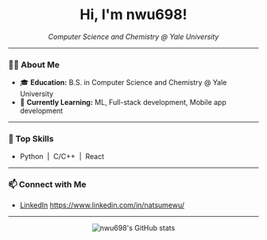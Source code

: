 <!-- Hi there 👋 -->

<h1 align="center">Hi, I'm nwu698!</h1>

<p align="center">
  <em><!-- Add a short tagline or your profession here, e.g.: -->
  Computer Science and Chemistry @ Yale University
  </em>
</p>

---

### 🧑‍💻 About Me

- 🎓 **Education:** B.S. in Computer Science and Chemistry @ Yale University
- 🌱 **Currently Learning:** ML, Full-stack development, Mobile app development
<!-- - 📝 **Bio:** -->

---

### 🚀 Top Skills

<!-- List your key skills here. Example: -->
- Python &nbsp;|&nbsp; C/C++ &nbsp;|&nbsp; React
<!-- Add more! -->

---

### 📫 Connect with Me

<!-- Add your social links below (remove those you don't use): -->
- [LinkedIn](#)  https://www.linkedin.com/in/natsumewu/
<!-- - [Personal Website](#)  --> 
<!-- - [Email](mailto:your.email@example.com) -->

---

<p align="center">
  <img src="https://github-readme-stats.vercel.app/api?username=nwu698&show_icons=true&theme=radical" alt="nwu698's GitHub stats" />
</p>

<!-- Optionally, add badges, visitors count, or other sections as you see fit! -->

